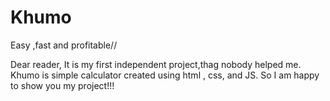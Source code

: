 # Khumo
Easy ,fast and profitable//

Dear reader,
It is my first independent project,thag nobody helped me.
Khumo  is simple calculator created using html , css, and JS.
So I am happy to show you my project!!!
